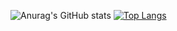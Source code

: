 ![Anurag's GitHub stats](https://github-readme-stats.vercel.app/api?username=ncghost1&show_icons=true&theme=tokyonight)
[![Top Langs](https://github-readme-stats.vercel.app/api/top-langs/?username=ncghost1)](https://github.com/anuraghazra/github-readme-stats)
